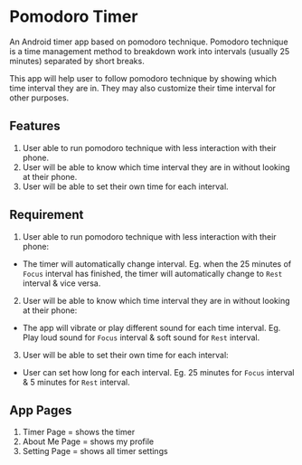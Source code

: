 # Pomodoro Timer
An Android timer app based on pomodoro technique. Pomodoro technique is a time management method to breakdown work into intervals (usually 25 minutes) separated by short breaks.

This app will help user to follow pomodoro technique by showing which time interval they are in. They may also customize their time interval for other purposes.

## Features
1. User able to run pomodoro technique with less interaction with their phone.
2. User will be able to know which time interval they are in without looking at their phone.
3. User will be able to set their own time for each interval.

## Requirement
1. User able to run pomodoro technique with less interaction with their phone:
- The timer will automatically change interval. Eg. when the 25 minutes of `Focus` interval has finished, the timer will automatically change to `Rest` interval & vice versa.
2. User will be able to know which time interval they are in without looking at their phone:
- The app will vibrate or play different sound for each time interval. Eg. Play loud sound for `Focus` interval & soft sound for `Rest` interval.
3. User will be able to set their own time for each interval:
- User can set how long for each interval. Eg. 25 minutes for `Focus` interval & 5 minutes for `Rest` interval.

## App Pages
1. Timer Page = shows the timer
2. About Me Page = shows my profile
3. Setting Page = shows all timer settings